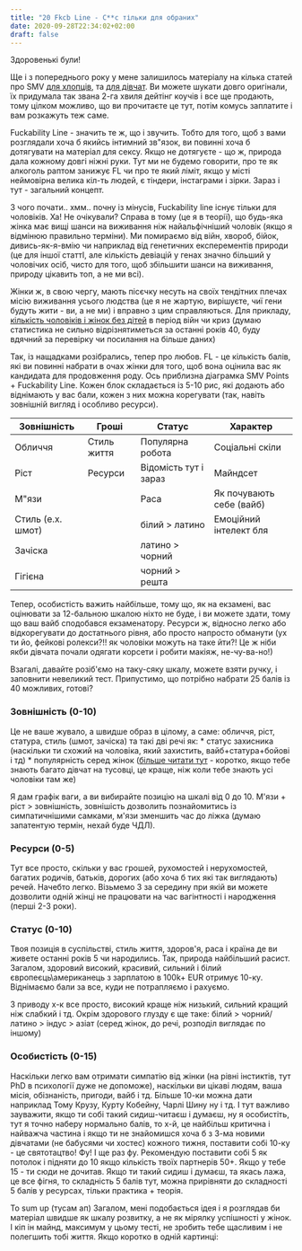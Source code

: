 ```yaml
---
title: "20 Fkcb Line - С**с тільки для обраних"
date: 2020-09-28T22:34:02+02:00
draft: false
---
```


Здоровенькі були! 

Ще і з попереднього року у мене залишилось матеріалу на кілька статей про SMV [для хлопців](https://www.darktriad.art/posts/09/), та [для дівчат](https://www.darktriad.art/posts/08/). Ви можете шукати довго оригінали, їх придумала так звана 2-га хвиля дейтінг коучів і все ще продають, тому цілком можливо, що ви прочитаєте це тут, потім комусь заплатите і вам розкажуть теж саме. 

Fuckability Line - значить те ж, що і звучить. Тобто для того, щоб з вами розглядали хоча б якийсь інтимний зв"язок, ви повинні хоча б дотягувати на матеріал для сексу. Якщо не дотягуєте - що ж, природа дала кожному довгі ніжні руки. Тут ми не будемо говорити, про те як алкоголь раптом занижує FL чи про те який ліміт, якщо у місті неймовірна велика кіл-ть людей, є тіндери, інстаграми і зірки. Зараз і тут - загальний концепт.

 З чого почати.. хмм.. почну із мінусів, Fuckability line існує тільки для чоловіків. Ха! Не очікували? Справа в тому (це я в теорії), що будь-яка жінка має вищі шанси на виживання ніж найальфічніший чоловік (якщо я відмінюю правильно терміни). Ми помираємо від війн, хвороб, бійок, дивись-як-я-вмію чи наприклад від генетичних експерементів природи (це для іншої статтІ, але кількість девіацій у генах значно більший у чоловічих осіб, чисто для того, щоб збільшити шанси на виживання, природу цікавить топ, а не ми всі). 
 
 Жінки ж, в свою чергу, мають пісєчку несуть на своїх тендітних плечах місію виживання усього людства (це я не жартую, вирішуєте, чиї гени будуть жити - ви, а не ми) і вправно з цим справляються. Для прикладу, [кількість чоловіків і жінок без дітей](https://www.cbs.nl/en-gb/news/2010/27/more-childless-men) в період війн чи криз (думаю статистика не сильно відрізнятиметься за останні років 40, буду вдячний за перевірку чи посилання на більше даних)  
 
 Так, із нащадками розібрались, тепер про любов. FL - це кількість балів, які ви повинні набрати в очах жінки для того, щоб вона оцінила вас як кандидата для продовження роду. Ось приблизна діаграмка SMV Points + Fuckability Line. Кожен блок складається із 5-10 рис, які додають або віднімають у вас бали, кожен з них можна корегувати (так, навіть зовнішній вигляд і особливо ресурси).

| Зовнішність       | Гроші       | Статус                                 | Характер                 |
|-------------------|-------------|----------------------------------------|--------------------------|
| Обличчя           | Стиль життя | Популярна робота                       | Соціальні скіли          |
| Ріст              | Ресурси     | Відомість тут і зараз                  | Майндсет                 |
| М"язи             |             | Раса                                   | Як почувають себе (вайб) |
| Стиль (e.x. шмот) |             |   білий > латино                       | Емоційний інтелект бля   |
| Зачіска           |             |   латино > чорний                      |                          |
| Гігієна           |             |   чорний > решта                       |                          |

 Тепер, особистість важить найбільше, тому що, як на екзамені, вас оцінювати за 12-бальною шкалою ніхто не буде, і ви можете здати, тому що ваш вайб сподобався екзаменатору. Ресурси ж, відносно легко або відкорегувати до достатнього рівня, або просто напросто обманути (ух ти йо, фейкові ролекси?!! як чоловіки можуть на таке йти?! Це ж ніби якби дівчата почали одягати корсети і робити макіяж, не-чу-ва-но!)  
 
 Взагалі, давайте розіб'ємо на таку-сяку шкалу, можете взяти ручку, і заповнити невеликий тест. Припустимо, що потрібно набрати 25 балів із 40 можливих, готові? 
 
 ### Зовнішність (0-10) 
 Це не ваше жувало, а швидше образ в цілому, а саме: обличчя, ріст, статура, стиль (шмот, зачіска) та такі дві речі як:    * статус захисника (наскільки ти схожий на чоловіка, який захистить,    вайб+статура+бойові і тд)  * популярність серед жінок ([більше читати тут](https://www.darktriad.art/posts/24-5-switches-for-bitches/) - коротко, якщо тебе знають багато дівчат на тусовці, це краще, ніж коли тебе знають усі чоловіки там же)
 
 Я дам графік ваги, а ви вибирайте позицію на шкалі від 0 до 10.   М'язи + ріст > зовнішність, зовнішість дозволить познайомитись із симпатичнішими самками, м'язи зменшить час до ліжка (думаю запатентую термін, нехай буде ЧДЛ). 
 
 ### Ресурси (0-5) 
 Тут все просто, скільки у вас грошей, рухомостей і нерухомостей, багатих родичів, батьків, дорогих (або хоча б тих які так виглядають) речей. Начебто легко. Візьмемо 3 за середину при якій ви можете дозволити одній жінці не працювати на час вагінтності і народження (перші 2-3 роки). 
 
 ### Статус (0-10) 
 Твоя позиція в суспільстві, стиль життя, здоров'я, раса і країна де ви живете останні років 5 чи народились. Так, природа найбільший расист. Загалом, здоровий високий, красивий, сильний і білий європеєць\\американець з зарплатою в 100k+ EUR  отримує 10-ку. Віднімаємо бали за все, куди не потрапляємо і рахуємо. 
 
 З приводу х-к все просто, високий краще ніж низький, сильний кращий ніж слабкий і тд. Окрім здорового глузду є ще таке: білий > чорний/латино > індус > азіат (серед жінок, до речі, розподіл виглядає по іншому)
 
 ### Особистість (0-15) 
 Наскільки легко вам отримати симпатію від жінки (на рівні інстиктів, тут PhD в психології дуже не допоможе), наскільки ви цікаві людям, ваша місія, обізнаність, пригоди, вайб і тд. Більше 10-ки можна дати наприклад Тому Крузу, Курту Кобейну, Чарлі Шину ну і тд. І тут важливо зауважити, якщо ти собі такий сидиш-читаєш і думаєш, ну я особистіть, тут я точно наберу нормально балів, то  х-й, це найбільш критична і найважча частина і якщо ти не знайомишся хоча б з 3-ма новими дівчатами (не бабусями чи хостес) кожного тижня, поставити собі 10-ку - це святотацтво! Фу! І ще раз фу. Рекомендую поставити собі 5 як потолок і підняти до 10 якщо кількість твоїх партнерів 50+. Якщо у тебе 15 - ти сюди не дочитав. Якщо ти такий сидиш і думаєш, та якась лажа, це все фігня, то складність 5 балів тут, можна прирівняти до складності 5 балів у ресурсах, тільки практика + теорія. 
 
 To sum up (тусам ап) Загалом, мені подобається ідея і я розглядав би матеріал швидше як шкалу розвитку, а не як мірялку успішності у жінок. І кіп ін майнд, максимум у цьому тесті, не зробить тебе щасливим і не полегшить тобі життя.   Якщо коротко в одній картинці:
